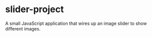 # slider-project
A small JavaScript application that wires up an image slider to show different images.

